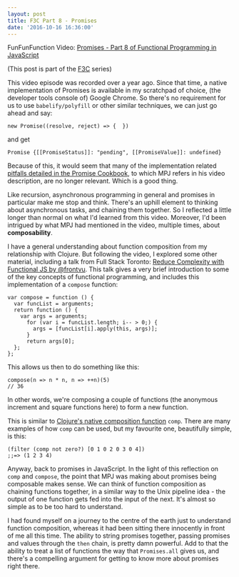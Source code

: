 ```yaml
---
layout: post
title: F3C Part 8 - Promises
date: '2016-10-16 16:36:00'
---
```

FunFunFunction Video: [Promises - Part 8 of Functional Programming in JavaScript](https://www.youtube.com/watch?v=2d7s3spWAzo&index=8&list=PL0zVEGEvSaeEd9hlmCXrk5yUyqUag-n84)

(This post is part of the [F3C](/f3c/) series)

This video episode was recorded over a year ago. Since that time, a native implementation of Promises is available in my scratchpad of choice, (the developer tools console of) Google Chrome. So there's no requirement for us to use `babelify/polyfill` or other similar techniques, we can just go ahead and say:

```language-javascript
new Promise((resolve, reject) => {  })
```

and get

```language-javascript
Promise {[[PromiseStatus]]: "pending", [[PromiseValue]]: undefined}
```

Because of this, it would seem that many of the implementation related [pitfalls detailed in the Promise Cookbook](https://github.com/mattdesl/promise-cookbook#pitfalls), to which MPJ refers in his video description, are no longer relevant. Which is a good thing.

Like recursion, asynchronous programming in general and promises in particular make me stop and think. There's an uphill element to thinking about asynchronous tasks, and chaining them together. So I reflected a little longer than normal on what I'd learned from this video. Moreover, I'd been intrigued by what MPJ had mentioned in the video, multiple times, about **composability**.

I have a general understanding about function composition from my relationship with Clojure. But following the video, I explored some other material, including a talk from Full Stack Toronto: [Reduce Complexity with Functional JS by @frontvu](https://www.youtube.com/watch?v=v6oFo_Uajwk). This talk gives a very brief introduction to some of the key concepts of functional programming, and includes this implementation of a `compose` function:

```language-javascript
var compose = function () {
  var funcList = arguments;
  return function () {
    var args = arguments;
      for (var i = funcList.length; i-- > 0;) {
        args = [funcList[i].apply(this, args)];
      }
      return args[0];
  };
};
```

This allows us then to do something like this:

```language-javascript
compose(n => n * n, n => ++n)(5)
// 36
```

In other words, we're composing a couple of functions (the anonymous increment and square functions here) to form a new function. 

This is similar to [Clojure's native composition function](https://clojuredocs.org/clojure.core/comp) `comp`. There are many examples of how `comp` can be used, but my favourite one, beautifully simple, is this:

```language-clojure
(filter (comp not zero?) [0 1 0 2 0 3 0 4])
;;=> (1 2 3 4)
```

Anyway, back to promises in JavaScript. In the light of this reflection on `comp` and `compose`, the point that MPJ was making about promises being composable makes sense. We can think of function composition as chaining functions together, in a similar way to the Unix pipeline idea - the output of one function gets fed into the input of the next. It's almost so simple as to be too hard to understand. 

I had found myself on a journey to the centre of the earth just to understand function composition, whereas it had been sitting there innocently in front of me all this time. The ability to string promises together, passing promises and values through the `then` chain, is pretty damn powerful. Add to that the ability to treat a list of functions the way that `Promises.all` gives us, and there's a compelling argument for getting to know more about promises right there.

